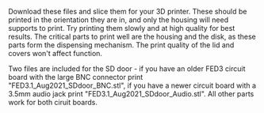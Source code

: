 Download these files and slice them for your 3D printer.  These should be printed in the orientation they are in, and only the housing will need supports to print.  Try printing them slowly and at high quality for best results.  The critical parts to print well are the housing and the disk, as these parts form the dispensing mechanism. The print quality of the lid and covers won't affect function. <br>
<p>
Two files are included for the SD door - if you have an older FED3 circuit board with the large BNC connector print "FED3.1_Aug2021_SDdoor_BNC.stl", if you have a newer circuit board with a 3.5mm audio jack print "FED3.1_Aug2021_SDdoor_Audio.stl". All other parts work for both ciruit boards.

